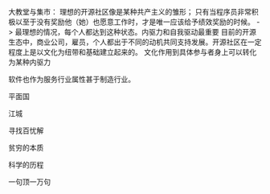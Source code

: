 大教堂与集市：
  理想的开源社区像是某种共产主义的雏形；
  只有当程序员非常积极以至于没有奖励他（她）也愿意工作时，才是唯一应该给予绩效奖励的时候。 -> 最理想的情况，每个人都达到这种状态。内驱力和自我驱动最重要
  目前的开源生态中，商业公司，雇员，个人都出于不同的动机共同支持发展。开源社区在一定程度上是以文化为纽带和基础建立起来的。
  文化作用到具体参与者身上可以转化为某种内驱力

  软件也作为服务行业属性甚于制造行业。

平面国

江城

寻找百忧解

贫穷的本质

科学的历程

一句顶一万句
